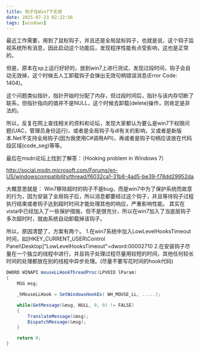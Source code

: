 ```yaml
---
title: 钩子在Win7下无效
date: 2025-07-23 02:22:56
tags: [windows]
---
```


最近工作需要，用到了鼠标钩子，并且还是全局鼠标钩子，也就是说，这个钩子监视系统所有消息，因此启动这个功能后，发现程序性能有点受影响，这也是正常的。

<!-- more -->

但是，原本在xp上运行好好的，放到win7上进行测试，发现过段时间，钩子会自动无效掉，这个时候去人工卸载钩子会弹出无效句柄错误消息(Error Code: 1404)。

这个问题类似指针，指针开始时分配了内存，但过段时间后，指针与该内存切断了联系，但指针指向的值并不是NULL，这个时候去卸载(delete)操作，则肯定是非法的。

所以，反复在网上查找相关的资料和论坛，发现大家都认为要么是win7下权限问题(UAC，管理员身份运行)，或者是全局钩子与dl有关的影响，又或者是新版本.Net不支持全局钩子(因为我使用C#调用API)，再或者是钩子句柄应该放在代码段区域(code_seg)等等。

最后在msdn论坛上找到了解答：（Hooking problem in Windows 7）

http://social.msdn.microsoft.com/Forums/en-US/windowscompatibility/thread/f6032ca1-31b8-4ad5-be39-f78dd29952da

大概意思就是：
Win7移除超时的钩子不是bug，而是win7中为了保护系统而故意的行为，因为安装了全局钩子后，所以消息都要经过这个钩子，并且等待钩子过程执行结束或者钩子达到超时时间才能处理其他的响应，严重影响性能。
其实在vista中已经加入了一些保护措施，但不是很充分，所以在win7加入了当底层钩子多次超时时，就由系统自动卸载掉该钩子。

所以，原因清楚了，方案有两个。
1.在win7系统中加入LowLevelHooksTimeout时间，如[HKEY_CURRENT_USER\Control Panel\Desktop]"LowLevelHooksTimeout"=dword:00002710
2.在安装钩子尽量在一个独立的线程中进行，并且钩子处理过程尽量用较短的时间，其他任何较长时间的处理都放在别的线程中异步处理。(尽量不要写花时间的hook代码)

```csharp
DWORD WINAPI mouseLLHookThreadProc(LPVOID lParam)
{
    MSG msg;

    _hMouseLLHook = SetWindowsHookEx( WH_MOUSE_LL, .....); 

    while(GetMessage(&msg, NULL, 0, 0) != FALSE) 
    {
        TranslateMessage(&msg);
        DispatchMessage(&msg);
    }

    return 0;
}
```
